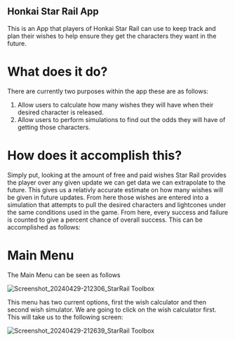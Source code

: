 ## Honkai Star Rail App

This is an App that players of Honkai Star Rail can use to keep track and plan their wishes to help ensure they get the characters they want in the future.

# What does it do?
There are currently two purposes within the app these are as follows:
1. Allow users to calculate how many wishes they will have when their desired character is released.
2. Allow users to perform simulations to find out the odds they will have of getting those characters.

# How does it accomplish this?

Simply put, looking at the amount of free and paid wishes Star Rail provides the player over any given update we can get data we can extrapolate to the future. This gives us a relativly accurate estimate on how many wishes will be given in future updates.
From here those wishes are entered into a simulation that attempts to pull the desired characters and lightcones under the same conditions used in the game. From here, every success and failure is counted to give a percent chance of overall success.
This can be accomplished as follows:

# Main Menu
The Main Menu can be seen as follows

![Screenshot_20240429-212306_StarRail Toolbox](https://github.com/J-Alexander99/HonkaiStarRailApp/assets/148716418/46f134b8-23b6-4f61-80f7-840cf7f9ce35)

This menu has two current options, first the wish calculator and then second wish simulator.
We are going to click on the wish calculator first.
This will take us to the following screen:

![Screenshot_20240429-212639_StarRail Toolbox](https://github.com/J-Alexander99/HonkaiStarRailApp/assets/148716418/7ced32c7-df5b-4752-a4e2-e2bf5353daeb)

